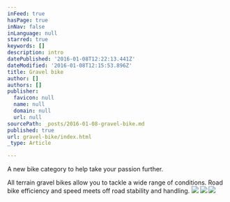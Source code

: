 ```yaml
---
inFeed: true
hasPage: true
inNav: false
inLanguage: null
starred: true
keywords: []
description: intro
datePublished: '2016-01-08T12:22:13.441Z'
dateModified: '2016-01-08T12:15:53.896Z'
title: Gravel bike
author: []
authors: []
publisher:
  favicon: null
  name: null
  domain: null
  url: null
sourcePath: _posts/2016-01-08-gravel-bike.md
published: true
url: gravel-bike/index.html
_type: Article

---
```

A new bike category to help take your passion further. 

All terrain gravel bikes allow you to tackle a wide range of conditions. Road bike efficiency and speed meets off road stability and handling.
![](https://the-grid-user-content.s3-us-west-2.amazonaws.com/8e3a0771-ee26-4018-a2c3-8bede89eb43e.jpg)
![](https://the-grid-user-content.s3-us-west-2.amazonaws.com/ee0eae5e-a389-4d18-9f71-e4e86e433fd8.jpg)
![](https://the-grid-user-content.s3-us-west-2.amazonaws.com/2c5e3094-db98-42ff-b038-5c8d89888510.jpg)